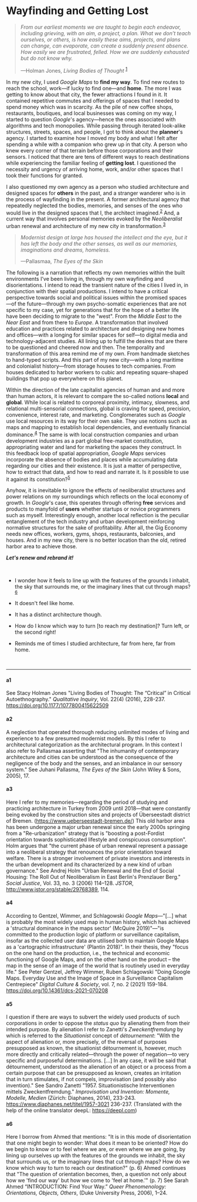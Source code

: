 # Wayfinding and Getting Lost

>    *From our earliest moments we are taught to begin each endeavor, including grieving, with an aim, a project, a plan. What we don’t teach ourselves, or others, is how easily these aims, projects, and plans can change, can evaporate, can create a suddenly present absence. How easily we are frustrated, felled. How we are suddenly exhausted but do not know why.*
>
>    —Holman Jones, *Living Bodies of Thought* <sup>[1](#a1)</sup>

In my new city, I used *Google Maps* to **find my way**. To find new routes to reach the school, work—if lucky to find one—and **home**. The more I was getting to know about that city, the fewer attractions I found in it. It contained repetitive commutes and offerings of spaces that I needed to spend money which was in scarcity. As the pile of new coffee shops, restaurants, boutiques, and local businesses was coming on my way, I started to question *Google*'s agency—hence the ones associated with algorithms and tech monopolies. While passing through iterated look-alike structures, streets, spaces, and people, I got to think about the **planner**'s agency. I started to examine how I moved my body and what I felt after spending a while with a companion who grew up in that city. A person who knew every corner of that terrain before those corporations and their sensors. I noticed that there are tens of different ways to reach destinations while experiencing the familiar feeling of **getting lost**. I questioned the necessity and urgency of arriving home, work, and/or other spaces that I took their functions for granted.

I also questioned my own agency as a person who studied architecture and designed spaces for **others** in the past, and a stranger wanderer who is in the process of wayfinding in the present. A former architectural agency that repeatedly neglected the bodies, memories, and senses of the ones who would live in the designed spaces that I, the architect imagined.<sup>[2](#a2)</sup> And, a current way that involves personal memories evoked by the *Neoliberalist* urban renewal and architecture of my new city in transformation.<sup>[3](#a3)</sup>

>    *Modernist design at large has housed the intellect and the eye, but it has left the body and the other senses, as well as our memories, imaginations and dreams, homeless.*
>
>    —Pallasmaa, *The Eyes of the Skin*

The following is a narration that reflects my own memories within the built environments I've been living in, through my own wayfinding and disorientations. I intend to read the transient nature of the cities I lived in, in conjunction with their spatial productions. I intend to have a critical perspective towards social and political issues within the promised spaces—of the future—through my own psycho-somatic experiences that are not specific to my case, yet for generations that for the hope of a better life have been deciding to migrate to the "west". From the _Middle East_ to the _Near East_ and from there to _Europe_. A transformation that involved education and practices related to architecture and designing new homes and offices—with a longing for similar spaces for self—to digital media and technology-adjacent studies. All lining up to fulfill the desires that are there to be questioned and cheered now and then. The temporality and transformation of this area remind me of my own. From handmade sketches to hand-typed scripts. And this part of my new city—with a long maritime and colonialist history—from storage houses to tech companies. From houses dedicated to harbor workers to cubic and repeating square-shaped buildings that pop up everywhere on this planet.

Within the direction of the late capitalist agencies of human and and more than human actors, it is relevant to compare the so-called notions **local** and **global**. While local is related to corporeal proximity, intimacy, slowness, and relational multi-sensorial connections, global is craving for speed, precision, convenience, interest rate, and marketing. Conglomerates such as *Google* use local resources in its way for their own sake. They use notions such as maps and mapping to establish local dependencies, and eventually financial dominance.<sup>[4](#a4)</sup> The same is with local construction companies and urban development industries as a part global free-market constitution, appropriating water and land for marketing the spaces they construct. In this feedback loop of spatial appropriation, *Google Maps* services incorporate the absence of bodies and places while accumulating data regarding our cities and their existence. It is just a matter of perspective, how to extract that data, and how to read and narrate it. Is it possible to use it against its constitution?<sup>[5](#a5)</sup>

Anyhow, it is inevitable to ignore the effects of neoliberalist structures and power relations on my surroundings which reflects on the local economy of growth. In *Google*'s case, this operates through offering **free** services and products to manyfold of **users** whether startups or novice programmers such as myself. Interestingly enough, another local reflection is the peculiar entanglement of the tech industry and urban development reinforcing normative structures for the sake of profitability. After all, the Gig Economy needs new offices, workers, gyms, shops, restaurants, balconies, and houses. And in my new city, there is no better location than the old, retired harbor area to achieve those.

***Let's renew and rebrand it!***

<br>

- I wonder how it feels to line up with the features of the grounds I inhabit, the sky that surrounds me, or the imaginary lines that cut through maps? <sup>[6](#a6)</sup>

- It doesn't feel like home.

- It has a distinct architecture though.

- How do I know which way to turn [to reach my destination]? Turn left, or the second right!

- Reminds me of times I studied architecture, far from here, far from home.

<br>
<hr>

#### a1
See Stacy Holman Jones "Living Bodies of Thought: The “Critical” in Critical Autoethnography." _Qualitative Inquiry_, Vol. 22(4) (2016), 228-237. https://doi.org/10.1177/1077800415622509

#### a2
A neglection that operated thorough reducing unlimited modes of living and experience to a few presumed modernist models. By this I refer to architectural categorization as the architectural program. In this context I also refer to Pallasmaa asserting that "The inhumanity of contemporary architecture and cities can be understood as the consequence of the negligence of the body and the senses, and an imbalance in our sensory system." See Juhani Pallasma, *The Eyes of the Skin* (John Wiley & Sons, 2005), 17. 

#### a3
Here I refer to my memories—regarding the period of studying and practicing architecture in Turkey from 2009 until 2018—that were constantly being evoked by the construction sites and projects of Überseestadt district of Bremen. (https://www.ueberseestadt-bremen.de/) This old harbor area has been undergone a major urban renewal since the early 2000s springing from a "Re-urbanization" strategy that is "boosting a post-Fordist orientation towards sophisticated lifestyle and conspicuous consumption". Holm argues that "the current phase of urban renewal represent a passage into a neoliberal strategy that renounces the prior orientation toward welfare. There is a stronger involvement of private investors and interests in the urban development and its characterized by a new kind of urban governance." See Andrej Holm "Urban Renewal and the End of Social Housing: The Roll Out of Neoliberalism in East Berlin's Prenzlauer Berg." *Social Justice*, Vol. 33, no. 3 (2006) 114–128. _JSTOR_, http://www.jstor.org/stable/29768389, 114.

#### a4
According to Gentzel, Wimmer, and Schlagowski *Google Maps*—"[...] what is probably the most widely used map in human history, which has achieved a 'structural dominance in the maps sector' (McQuire 2019)"—"is committed to the production logic of platform or surveillance capitalism, insofar as the collected user data are utilised both to maintain Google Maps as a 'cartographic infrastructure' (Plantin 2018)". In their thesis, they "focus on the one hand on the production, i.e., the technical and economic functioning of Google Maps, and on the other hand on the product – the map in the sense of an image of the world that is routinely used in everyday life." See Peter Gentzel, Jeffrey Wimmer, Ruben Schlagowski "Doing Google Maps. Everyday Use and the Image of Space in a Surveillance Capitalism Centrepiece" *Digital Culture & Society*, vol. 7, no. 2 (2021) 159-184. https://doi.org/10.14361/dcs-2021-070208

#### a5
I question if there are ways to subvert the widely used products of such corporations in order to oppose the _status quo_ by alienating them from their intended purpose. By alienation I refer to Zanetti's *Zweckentfremdung* by which is referred to the *Situationist* concept of *détournement*: "With the aspect of alienation or, more precisely, of the reversal of purposes presupposed as known, the situationist détournement is, however, much more directly and critically related—through the power of negation—to very specific and purposeful determinations. [...] In any case, it will be said that détournement, understood as the alienation of an object or a process from a certain purpose that can be presupposed as known, creates an irritation that in turn stimulates, if not compels, improvisation (and possibly also invention)." See Sandro Zanetti "1957. Situationistische Interventionen mittels Zweckentfremdung." *Improvisation und Invention: Momente, Modelle, Medien* (Zürich: Diaphanes, 2014), 233-243. https://www.diaphanes.net/titel/1957-3021 236-237. (Translated with the help of the online translator deepL: https://deepl.com)

#### a6
Here I borrow from Ahmed that mentions: "It is in this mode of disorientation that one might begin to wonder: What does it mean to be oriented? How do we begin to know or to feel where we are, or even where we are going, by lining up ourselves up with the features of the grounds we inhabit, the sky that surrounds us, or the imaginary lines that cut through maps? How do we know which way to turn to reach our destination?" (p. 6) Ahmed continues that "The question of orientation becomes, then, a question not only about how we 'find our way' but how we come to 'feel at home.'" (p. 7) See Sarah Ahmed “INTRODUCTION: Find Your Way.” _Queer Phenomenology: Orientations, Objects, Others_, (Duke University Press, 2006), 1–24.
